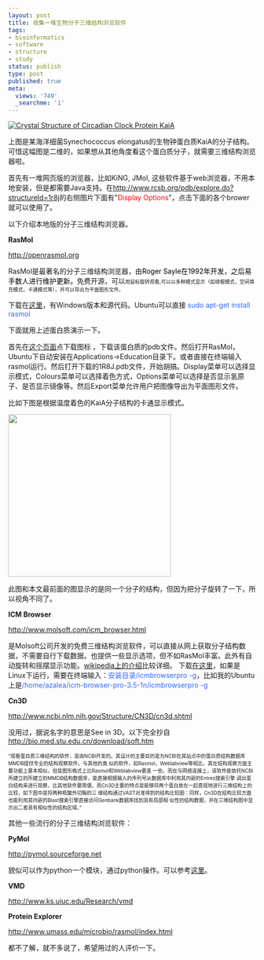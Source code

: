 ```yaml
---
layout: post
title: 收集一堆生物分子三维结构浏览软件
tags:
- bioinformatics
- software
- structure
- study
status: publish
type: post
published: true
meta:
  views: '749'
  _searchme: '1'
---
```

<a title="Crystal Structure of Circadian Clock Protein KaiA" href="http://azaleasays.com/wp-content/uploads/2010/07/1r8j_bio_r_250.jpg"><img src="http://azaleasays.com/wp-content/uploads/2010/07/1r8j_bio_r_250.jpg" alt="Crystal Structure of Circadian Clock Protein KaiA" /></a>

上图是某海洋细菌Synechococcus elongatus的生物钟蛋白质KaiA的分子结构。 可惜这幅图是二维的，如果想从其他角度看这个蛋白质分子，就需要三维结构浏览器啦。

首先有一堆网页版的浏览器，比如KiNG, JMol, 这些软件基于web浏览器，不用本地安装，但是都需要Java支持。在<a href="http://www.rcsb.org/pdb/explore.do?structureId=1r8j" target="_blank">http://www.rcsb.org/pdb/explore.do?structureId=1r8j</a>的右侧图片下面有"<span style="color:#ff0000;">Display Options</span>"，点击下面的各个brower就可以使用了。

以下介绍本地版的分子三维结构浏览器。

<strong>RasMol</strong>

<a href="http://openrasmol.org/" target="_blank">http://openrasmol.org</a>

RasMol是最著名的分子三维结构浏览器，由<span style="color:#000000;">Roger Sayle在1992年开发，之后易手数人进行维护更新。</span>免费开源，可以<span style="font-size:x-small;">用鼠标旋转观看,可以以多种模式显示（如球棍模式，空间填充模式，卡通模式等），并可以导出为平面图形文件。</span>

下载在<a href="http://openrasmol.org/doc/rasmol.html" target="_blank">这里</a>，有Windows版本和源代码。Ubuntu可以直接 <span style="color:#3366ff;">sudo apt-get install rasmol</span>

下面就用上述蛋白质演示一下。

首先在<a href="http://www.rcsb.org/pdb/explore.do?structureId=1r8j" target="_blank">这个页面</a>点下载图标 <img src="http://azaleasays.com/wp-content/uploads/2010/07/download.jpg" alt="" />，下载该蛋白质的pdb文件。然后打开RasMol，Ubuntu下自动安装在Applications-&gt;Education目录下。或者直接在终端输入rasmol运行。然后打开下载的1R8J.pdb文件，开始胡搞。Display菜单可以选择显示模式，Colours菜单可以选择着色方式，Options菜单可以选择是否显示氢原子、是否显示镜像等。然后Export菜单允许用户把图像导出为平面图形文件。

比如下图是根据温度着色的KaiA分子结构的卡通显示模式。

<a href="http://azaleasays.files.wordpress.com/2008/06/1r8j.jpg"><img src="http://azaleasays.files.wordpress.com/2008/06/1r8j.jpg" alt="" width="331" height="331" /></a>

此图和本文最前面的图显示的是同一个分子的结构，但因为把分子旋转了一下，所以视角不同了。

<strong>ICM Browser</strong>

<a href="http://www.molsoft.com/icm_browser.html" target="_blank">http://www.molsoft.com/icm_browser.html</a>

是Molsoft公司开发的免费三维结构浏览软件，可以直接从网上获取分子结构数据，不需要自行下载数据。也提供一些显示选项，但不如RasMol丰富。此外有自动旋转和摇摆显示功能。<a href="http://en.wikipedia.org/wiki/ICM-Browser" target="_blank">wikipedia上的介绍</a>比较详细。 下载<a href="http://www.molsoft.com/getbrowser.cgi" target="_blank">在这里</a>，如果是Linux下运行，需要在终端输入：<span style="color:#3366ff;">安装目录/icmbrowserpro -g</span>，比如我的Ubuntu上是<span style="color:#3366ff;">/home/azalea/icm-browser-pro-3.5-1n/icmbrowserpro -g</span>

<strong>Cn3D</strong>

<a href="http://www.ncbi.nlm.nih.gov/Structure/CN3D/cn3d.shtml" target="_blank">http://www.ncbi.nlm.nih.gov/Structure/CN3D/cn3d.shtml</a>

没用过，据说名字的意思是See in 3D。以下完全抄自<a href="http://bio.med.stu.edu.cn/download/soft.htm" target="_blank">http://bio.med.stu.edu.cn/download/soft.htm</a>

<span style="font-size:x-small;">“观看蛋白质三维结构的软件，是由NCBI开发的。其设计的主要目的是为NCBI在其站点中的蛋白质结构数据库MMDB提供专业的结构观察软件。与其他的类 似的软件，如Rasmol，Weblabview等相比，其在结构观察方面主要功能上基本相似，但是图形格式上比Rasmol和Weblabview要差 一些。而在与网络连接上，该软件能依托NCBI所建立的所建立的MMDB结构数据库，能直接根据输入的序列号从数据库中利用其内嵌的Entrez搜索引擎 调出蛋白结构来进行观察，比其他软件要简便。而Cn3D主要的特点是能够将两个蛋白放在一起直观地进行三维结构上的比较，如下图中是将两种核酸外切酶的三 维结构通过VAST对准得到的结构比较图：同样，Cn3D在结构比较方面也能利用其内嵌的Blast搜索引擎直接访问Genbank数据库找到具有局部相 似性的结构数据，并在三维结构图中显示出二者具有相似性的结构区域。”</span>

其他一些流行的分子三维结构浏览软件：

<strong>PyMol</strong>

<a href="http://pymol.sourceforge.net" target="_blank">http://pymol.sourceforge.net</a>

貌似可以作为python一个模块，通过python操作。可以参考<a href="http://www.bioscreencast.com/bsc_movwin.php?var1=1&amp;var2=354ee8f1cd898ad06ab4bf0eb1404412&amp;var3=476&amp;var4=476" target="_blank">这里</a>。

<strong>VMD</strong>

<a href="http://www.ks.uiuc.edu/Research/vmd" target="_blank">http://www.ks.uiuc.edu/Research/vmd</a>

<strong>Protein Explorer</strong>

<a href="http://www.ks.uiuc.edu/Research/vmd" target="_blank">http://www.umass.edu/microbio/rasmol/index.html</a>

都不了解，就不多说了，希望用过的人评价一下。
